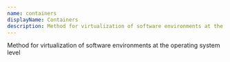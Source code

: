 ```yaml
---
name: containers
displayName: Containers
description: Method for virtualization of software environments at the operating system level
---
```

Method for virtualization of software environments at the operating system level